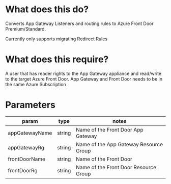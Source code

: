 # What does this do?
Converts App Gateway Listeners and routing rules to Azure Front Door Premium/Standard.

Currently only supports migrating Redirect Rules

# What does this require?
A user that has reader rights to the App Gateway appliance and read/write to the target Azure Front Door.  App Gateway and Front Door needs to be in the same Azure Subscription

# Parameters
param | type | notes
------|------|------
appGatewayName | string | Name of the Front Door App Gateway
appGatewayRg | string | Name of the App Gateway Resource Group
frontDoorName | string | Name of the Front Door
frontDoorRg | string | Name of the Front Door Resource Group